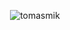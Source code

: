 
<p align="center"><img src="https://github-readme-stats.vercel.app/api?username=tomasmik&count_private=true&theme=dracula" alt="tomasmik" /></p>
